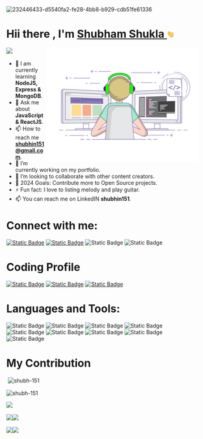 
![232446433-d5540fa2-fe28-4bb8-b929-cdb51fe61336](https://github.com/shubh-151/shubh-151/assets/60954538/c630ecfb-8e67-413b-81b4-baa56af040d9)


<h1> Hii
 there , I'm <a href="https://www.linkedin.com/in/shubhin151/">Shubham Shukla </a> <img src="https://raw.githubusercontent.com/ABSphreak/ABSphreak/master/gifs/Hi.gif" width="4%"></a></h1>
<a href="https://github.com/shubh-151/"></a>
<img align="right" alt="Coding" width="400" src="https://raw.githubusercontent.com/devSouvik/devSouvik/master/gif3.gif">
<img src="https://komarev.com/ghpvc/?username=shubh-151">        

- 🌱 I am currently learning **NodeJS, Express & MongoDB**.
- 💬 Ask me about **JavaScript & ReactJS**.
- 📫 How to reach me **shubhin151@gmail.com**.
- 🔭 I’m currently working on my portfolio.
- 👯 I’m looking to collaborate with other content creators.
- 🥅 2024 Goals: Contribute more to Open Source projects.
- ⚡ Fun fact: I love to listing melody and play guitar.
- 📫 You can reach me on LinkedIN **shubhin151**.



<h1>Connect with me:</h1>

<a href="https://www.linkedin.com/in/shubhin151/">![Static Badge](https://img.shields.io/badge/linkedin-%230A66C2?style=for-the-badge&logo=linkedin&logoColor=white&labelColor=%230A66C2&link=left)</a>
<a href="https://www.instagram.com/shubh151_official/">![Static Badge](https://img.shields.io/badge/instagram-%23E4405F?style=for-the-badge&logo=instagram&logoColor=white&labelColor=%23E4405F)</a>
![Static Badge](https://img.shields.io/badge/gmail-%23EA4335?style=for-the-badge&logo=gmail&logoColor=white&labelColor=%23EA4335)
![Static Badge](https://img.shields.io/badge/telegram-%2326A5E4?style=for-the-badge&logo=telegram&logoColor=white&labelColor=%2326A5E4)

<h1>Coding Profile</h1>

 <a href="https://www.hackerrank.com/shubhin151">![Static Badge](https://img.shields.io/badge/hackerrank-%2300EA64?style=for-the-badge&logo=hackerrank&logoColor=white&labelColor=%2300EA64)</a>
 <a href="https://auth.geeksforgeeks.org/user/shubhin151/profile">![Static Badge](https://img.shields.io/badge/geeksforgeeks-%232F8D46?style=for-the-badge&logo=geeksforgeeks&logoColor=white&labelColor=%232F8D46)</a>
 <a href="https://leetcode.com/shubhin151/">![Static Badge](https://img.shields.io/badge/leetcode-%23FFA116?style=for-the-badge&logo=leetcode&logoColor=white&labelColor=%23FFA116)</a>




  
<h1>Languages and Tools:</h1>

![Static Badge](https://img.shields.io/badge/react-%2361DAFB?style=for-the-badge&logo=react&logoColor=white)
![Static Badge](https://img.shields.io/badge/javascript-black?style=for-the-badge&logo=javascript)
![Static Badge](https://img.shields.io/badge/html5-green?style=for-the-badge&logo=html5&logoColor=white&labelColor=%237952B3)
![Static Badge](https://img.shields.io/badge/css3-green?style=for-the-badge&logo=css3&logoColor=white&labelColor=%237952B3)
![Static Badge](https://img.shields.io/badge/Bootstrap-green?style=for-the-badge&logo=bootstrap&logoColor=white&labelColor=%237952B3)
![Static Badge](https://img.shields.io/badge/Redux-blue?style=for-the-badge&logo=Redux&labelColor=%23764ABC)
![Static Badge](https://img.shields.io/badge/nodejs-green?style=for-the-badge&logo=nodedotjs&logoColor=white&labelColor=%237952B3)
![Static Badge](https://img.shields.io/badge/express-green?style=for-the-badge&logo=express&logoColor=white&labelColor=%237952B3)
![Static Badge](https://img.shields.io/badge/mongodb-green?style=for-the-badge&logo=mongodb&logoColor=white&labelColor=%237952B3)








<h1>My Contribution</h1>




<p>&nbsp;<img align="center" src="https://github-readme-stats.vercel.app/api?username=shubh-151&show_icons=true&locale=en" alt="shubh-151" /></p>
 
 <p><img align="center" src="https://github-readme-streak-stats.herokuapp.com/?user=shubh-151&" alt="shubh-151" /></p>



![](http://github-profile-summary-cards.vercel.app/api/cards/profile-details?username=shubh-151&theme=yeblu)

![](http://github-profile-summary-cards.vercel.app/api/cards/repos-per-language?username=shubh-151&theme=yeblu)![](http://github-profile-summary-cards.vercel.app/api/cards/most-commit-language?username=shubh-151&theme=yeblu)

![](http://github-profile-summary-cards.vercel.app/api/cards/productive-time?username=shubh-151&theme=yeblu&utcOffset=8)![](http://github-profile-summary-cards.vercel.app/api/cards/stats?username=shubh-151&theme=yeblu)

